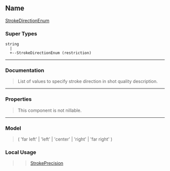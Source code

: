 ## Name ##

[StrokeDirectionEnum](SStrokeDirectionEnum.md)
### Super Types ###
```
string
  |
  +--StrokeDirectionEnum (restriction)
```


---


### Documentation ###


> List of values to specify stroke direction in shot quality description.


---



### Properties ###

> This component is not nillable.

---


### Model ###

> ( 'far left' | 'left' | 'center' | 'right' | 'far right' )
### Local Usage ###
> > [StrokePrecision](CStrokePrecision.md)